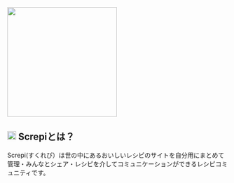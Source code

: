<img src="https://user-images.githubusercontent.com/73642901/103434015-54d72000-4c3e-11eb-911d-921089673309.png" width="250px">

  
## <img src="https://user-images.githubusercontent.com/73642901/103434591-0417f500-4c47-11eb-9c2d-6f51fc1bccb5.png" width="20px">&nbsp;Screpiとは？
Screpi(すくれぴ）は世の中にあるおいしいレシピのサイトを自分用にまとめて管理・みんなとシェア・レシピを介してコミュニケーションができるレシピコミュニティです。
